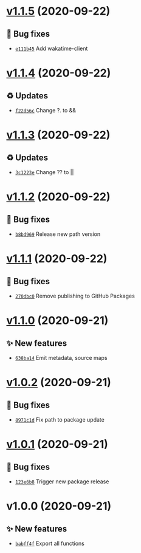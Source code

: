 # [v1.1.5](https://github.com/stethoscope-js/integrations/compare/v1.1.4...v1.1.5) (2020-09-22)

## 🐛 Bug fixes
- [`e111b45`](https://github.com/stethoscope-js/integrations/commit/e111b45)  Add wakatime-client

# [v1.1.4](https://github.com/stethoscope-js/integrations/compare/v1.1.3...v1.1.4) (2020-09-22)

## ♻️ Updates
- [`f22d56c`](https://github.com/stethoscope-js/integrations/commit/f22d56c)  Change ?. to &amp;&amp;

# [v1.1.3](https://github.com/stethoscope-js/integrations/compare/v1.1.2...v1.1.3) (2020-09-22)

## ♻️ Updates
- [`3c1223e`](https://github.com/stethoscope-js/integrations/commit/3c1223e)  Change ?? to ||

# [v1.1.2](https://github.com/stethoscope-js/integrations/compare/v1.1.1...v1.1.2) (2020-09-22)

## 🐛 Bug fixes
- [`b8bd969`](https://github.com/stethoscope-js/integrations/commit/b8bd969)  Release new path version

# [v1.1.1](https://github.com/stethoscope-js/integrations/compare/v1.1.0...v1.1.1) (2020-09-22)

## 🐛 Bug fixes
- [`270dbc0`](https://github.com/stethoscope-js/integrations/commit/270dbc0)  Remove publishing to GitHub Packages

# [v1.1.0](https://github.com/stethoscope-js/integrations/compare/v1.0.2...v1.1.0) (2020-09-21)

## ✨ New features
- [`638ba14`](https://github.com/stethoscope-js/integrations/commit/638ba14)  Emit metadata, source maps

# [v1.0.2](https://github.com/stethoscope-js/integrations/compare/v1.0.1...v1.0.2) (2020-09-21)

## 🐛 Bug fixes
- [`8971c1d`](https://github.com/stethoscope-js/integrations/commit/8971c1d)  Fix path to package update

# [v1.0.1](https://github.com/stethoscope-js/integrations/compare/v1.0.0...v1.0.1) (2020-09-21)

## 🐛 Bug fixes
- [`123e6b8`](https://github.com/stethoscope-js/integrations/commit/123e6b8)  Trigger new package release

# v1.0.0 (2020-09-21)

## ✨ New features
- [`babff4f`](https://github.com/stethoscope-js/integrations/commit/babff4f)  Export all functions
